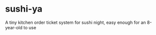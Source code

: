# sushi-ya
A tiny kitchen order ticket system for sushi night, easy enough for an 8-year-old to use

